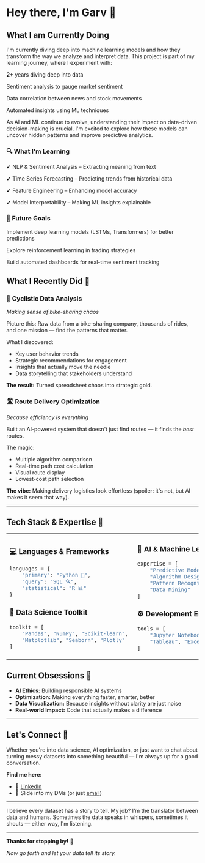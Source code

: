 # Hey there, I'm Garv 👋

## What I am Currently Doing

I'm currently diving deep into machine learning models and how they transform the way we analyze and interpret data. This project is part of my learning journey, where I experiment with:

**2+** years diving deep into data

Sentiment analysis to gauge market sentiment

Data correlation between news and stock movements

Automated insights using ML techniques

As AI and ML continue to evolve, understanding their impact on data-driven decision-making is crucial. I'm excited to explore how these models can uncover hidden patterns and improve predictive analytics.

### 🔍 What I'm Learning

✔ NLP & Sentiment Analysis – Extracting meaning from text

✔ Time Series Forecasting – Predicting trends from historical data

✔ Feature Engineering – Enhancing model accuracy

✔ Model Interpretability – Making ML insights explainable


### 🤖 Future Goals

Implement deep learning models (LSTMs, Transformers) for better predictions

Explore reinforcement learning in trading strategies

Build automated dashboards for real-time sentiment tracking

## What I Recently Did 🔧

### 🚴 **Cyclistic Data Analysis**
*Making sense of bike-sharing chaos*

Picture this: Raw data from a bike-sharing company, thousands of rides, and one mission — find the patterns that matter.

What I discovered:
- Key user behavior trends
- Strategic recommendations for engagement
- Insights that actually move the needle
- Data storytelling that stakeholders understand

**The result:** Turned spreadsheet chaos into strategic gold.

### 🛣️ **Route Delivery Optimization**
*Because efficiency is everything*

Built an AI-powered system that doesn't just find routes — it finds the *best* routes.

The magic:
- Multiple algorithm comparison
- Real-time path cost calculation
- Visual route display
- Lowest-cost path selection

**The vibe:** Making delivery logistics look effortless (spoiler: it's not, but AI makes it seem that way).

---

## Tech Stack & Expertise 🎯

<table>
<tr>
<td width="50%">

### 💻 **Languages & Frameworks**
```python
languages = {
    "primary": "Python 🐍",
    "query": "SQL 🔍", 
    "statistical": "R 📊"
}
```

### 🧠 **Data Science Toolkit**
```python
toolkit = [
    "Pandas", "NumPy", "Scikit-learn", 
    "Matplotlib", "Seaborn", "Plotly"
]
```

</td>
<td width="50%">

### 🤖 **AI & Machine Learning**
```python
expertise = [
    "Predictive Modeling",
    "Algorithm Design", 
    "Pattern Recognition",
    "Data Mining"
]
```

### ⚙️ **Development Environment**
```python
tools = [
    "Jupyter Notebooks", "Git", 
    "Tableau", "Excel", "VS Code"
]
```

</td>
</tr>
</table>

## Current Obsessions 🎯

- **AI Ethics:** Building responsible AI systems
- **Optimization:** Making everything faster, smarter, better
- **Data Visualization:** Because insights without clarity are just noise
- **Real-world Impact:** Code that actually makes a difference

---

## Let's Connect 🤝

Whether you're into data science, AI optimization, or just want to chat about turning messy datasets into something beautiful — I'm always up for a good conversation.

**Find me here:**
- 💼 [LinkedIn](https://www.linkedin.com/in/garvgulati)
- 📧 Slide into my DMs (or just [email](gulati.garv03@gmail.com))

---

I believe every dataset has a story to tell. My job? I'm the translator between data and humans. Sometimes the data speaks in whispers, sometimes it shouts — either way, I'm listening.

---

**Thanks for stopping by!** 🌟

*Now go forth and let your data tell its story.*
